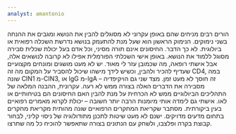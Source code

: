 ```yaml
---
analyst: amantonio
---
```


הורים רבים מניחים שהם באופן עקרוני לא מסוגלים להבין את הנושא ומגבים את ההנחה בשני נימוקים. הנימוק הראשון הוא שעל מנת להתעמק בנושא נדרשת השכלה רפואית או ביולוגית.
לא כך הדבר. החיסונים אינם תורה מסיני, וכל אדם בעל יכולת שכלית סבירה מסוגל ללמוד את הנושא.
באופן אישי השכלתי הפורמלית אפילו לא קרובה לנושאים אלה, אבל אישתי רופאה, מה שכמובן עזר לי מאוד. יש לא מעט מושגים ומונחים מקצועיים שעדיף להכיר ולהבין, וכשיש לידך מישהו שיכול להסביר על המקום מה זה CD4, במה שונה CIN1 מ-CIN3, או lgG מ-lgA – זה חוסך לא מעט זמן. מצד שני גם הויקיפדיה מסבירה את הדברים האלה בצורה ממש לא רעה. עקרונית, ההבנה המלאה של התהליכים הביולוגיים ממש לא הכרחית על מנת להבין האם החיסונים הם בטיחותיים או לאו.
אישתי גם לימדה אותי מיומנות הרבה יותר חשובה – יכולת לקרוא מאמרים רפואיים בעין ביקורתית. מסתבר שקריאת המחקרים הרפואיים שונה מהותית מקריאת מחקרים בתחום מדעים מדויקים. ישנם לא מעט שיטות לתכנן מתודולוגיה של ניסוי קליני, לבחור קבוצת בקרה ופלצבו, ולשחק עם הנתונים בצורה שתאפשר להוכיח כל מה שתרצו.

